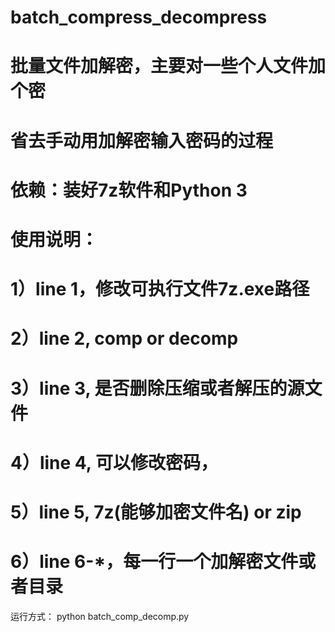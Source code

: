 # batch_compress_decompress

# 批量文件加解密，主要对一些个人文件加个密
# 省去手动用加解密输入密码的过程
# 依赖：装好7z软件和Python 3
# 使用说明：
# 1）line 1，修改可执行文件7z.exe路径
# 2）line 2, comp or decomp
# 3）line 3, 是否删除压缩或者解压的源文件
# 4）line 4, 可以修改密码，
# 5）line 5, 7z(能够加密文件名) or zip
# 6）line 6-*，每一行一个加解密文件或者目录

运行方式：
python batch_comp_decomp.py
